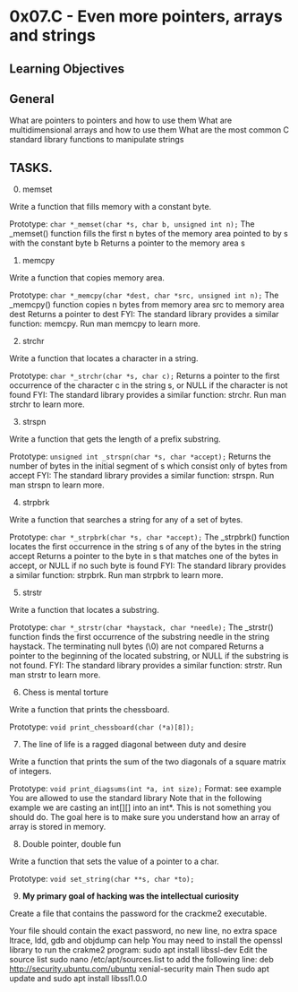 # 0x07.C - Even more pointers, arrays and strings

## Learning Objectives

## General
What are pointers to pointers and how to use them
What are multidimensional arrays and how to use them
What are the most common C standard library functions to manipulate strings

## TASKS.

0. memset

Write a function that fills memory with a constant byte.

Prototype: `char *_memset(char *s, char b, unsigned int n);`
The _memset() function fills the first n bytes of the memory area pointed to by s with the constant byte b
Returns a pointer to the memory area s

1. memcpy

Write a function that copies memory area.

Prototype: `char *_memcpy(char *dest, char *src, unsigned int n);`
The _memcpy() function copies n bytes from memory area src to memory area dest
Returns a pointer to dest
FYI: The standard library provides a similar function: memcpy. Run man memcpy to learn more.

2. strchr

Write a function that locates a character in a string.

Prototype: `char *_strchr(char *s, char c);`
Returns a pointer to the first occurrence of the character c in the string s, or NULL if the character is not found
FYI: The standard library provides a similar function: strchr. Run man strchr to learn more.

3. strspn

Write a function that gets the length of a prefix substring.

Prototype: `unsigned int _strspn(char *s, char *accept);`
Returns the number of bytes in the initial segment of s which consist only of bytes from accept
FYI: The standard library provides a similar function: strspn. Run man strspn to learn more.

4. strpbrk

Write a function that searches a string for any of a set of bytes.

Prototype: `char *_strpbrk(char *s, char *accept);`
The _strpbrk() function locates the first occurrence in the string s of any of the bytes in the string accept
Returns a pointer to the byte in s that matches one of the bytes in accept, or NULL if no such byte is found
FYI: The standard library provides a similar function: strpbrk. Run man strpbrk to learn more.

5. strstr

Write a function that locates a substring.

Prototype: `char *_strstr(char *haystack, char *needle);`
The _strstr() function finds the first occurrence of the substring needle in the string haystack. The terminating null bytes (\0) are not compared
Returns a pointer to the beginning of the located substring, or NULL if the substring is not found.
FYI: The standard library provides a similar function: strstr. Run man strstr to learn more.


6. Chess is mental torture

Write a function that prints the chessboard.

Prototype: `void print_chessboard(char (*a)[8]);`

7. The line of life is a ragged diagonal between duty and desire

Write a function that prints the sum of the two diagonals of a square matrix of integers.

Prototype: `void print_diagsums(int *a, int size);`
Format: see example
You are allowed to use the standard library
Note that in the following example we are casting an int[][] into an int*. This is not something you should do. The goal here is to make sure you understand how an array of array is stored in memory.

8. Double pointer, double fun

Write a function that sets the value of a pointer to a char.

Prototype: `void set_string(char **s, char *to);`

9. **My primary goal of hacking was the intellectual curiosity**

Create a file that contains the password for the crackme2 executable.

Your file should contain the exact password, no new line, no extra space
ltrace, ldd, gdb and objdump can help
You may need to install the openssl library to run the crakme2 program: sudo apt install libssl-dev
Edit the source list sudo nano /etc/apt/sources.list to add the following line: deb http://security.ubuntu.com/ubuntu xenial-security main Then sudo apt update and sudo apt install libssl1.0.0

